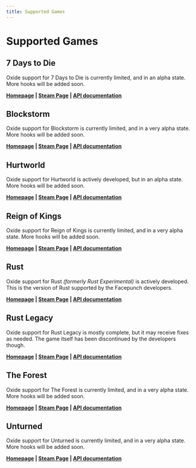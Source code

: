 ```yaml
---
title: Supported Games
---
```


# Supported Games

## 7 Days to Die

Oxide support for 7 Days to Die is currently limited, and in an alpha state. More hooks will be added soon.

**[Homepage](http://7daystodie.com/) | [Steam Page](http://store.steampowered.com/app/251570/) | [API documentation](/7-days-to-die)**

## Blockstorm

Oxide support for Blockstorm is currently limited, and in a very alpha state. More hooks will be added soon.

**[Homepage](http://www.playblockstorm.com/) | [Steam Page](http://store.steampowered.com/app/263060/) | [API documentation](/blockstorm)**

## Hurtworld

Oxide support for Hurtworld is actively developed, but in an alpha state. More hooks will be added soon.

**[Homepage](http://hurtworld.com/) | [Steam Page](http://store.steampowered.com/app/393420/) | [API documentation](/hurtworld)**

## Reign of Kings

Oxide support for Reign of Kings is currently limited, and in a very alpha state. More hooks will be added soon.

**[Homepage](http://www.reignofkings.net/) | [Steam Page](http://store.steampowered.com/app/344760/) | [API documentation](/reign-of-kings)**

## Rust

Oxide support for Rust _(formerly Rust Experimental)_ is actively developed. This is the version of Rust supported by the Facepunch developers.

**[Homepage](http://playrust.com/) | [Steam Page](http://store.steampowered.com/app/252490/) | [API documentation](/rust)**

## Rust Legacy

Oxide support for Rust Legacy is mostly complete, but it may receive fixes as needed. The game itself has been discontinued by the developers though.

**[Homepage](http://playrust.com/) | [Steam Page](http://store.steampowered.com/app/252490/) | [API documentation](/rust-legacy)**

## The Forest

Oxide support for The Forest is currently limited, and in a very alpha state. More hooks will be added soon.

**[Homepage](http://survivetheforest.com/) | [Steam Page](http://store.steampowered.com/app/242760/) | [API documentation](/the-forest)**

## Unturned

Oxide support for Unturned is currently limited, and in a very alpha state. More hooks will be added soon.

**[Homepage](http://smartlydressedgames.com/) | [Steam Page](http://store.steampowered.com/app/304930/) | [API documentation](/unturned)**
